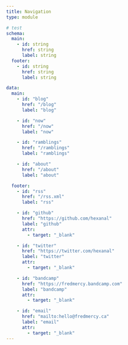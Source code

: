 ```yaml
---
title: Navigation
type: module

# test
schema:
  main:
    - id: string
      href: string
      label: string
  footer:
    - id: string
      href: string
      label: string

data:
  main:
    - id: "blog"
      href: "/blog"
      label: "blog"

    - id: "now"
      href: "/now"
      label: "now"

    - id: "ramblings"
      href: "/ramblings"
      label: "ramblings"

    - id: "about"
      href: "/about"
      label: "about"

  footer:
    - id: "rss"
      href: "/rss.xml"
      label: "rss"

    - id: "github"
      href: "https://github.com/hexanal"
      label: "github"
      attr:
        - target: "_blank"

    - id: "twitter"
      href: "https://twitter.com/hexanal"
      label: "twitter"
      attr:
        - target: "_blank"

    - id: "bandcamp"
      href: "https://fredmercy.bandcamp.com"
      label: "bandcamp"
      attr:
        - target: "_blank"

    - id: "email"
      href: "mailto:hello@fredmercy.ca"
      label: "email"
      attr:
        - target: "_blank"
---
```

